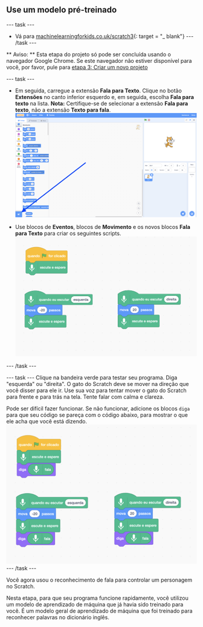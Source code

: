 ## Use um modelo pré-treinado

--- task ---
+ Vá para [machinelearningforkids.co.uk/scratch3](https://machinelearningforkids.co.uk/scratch3/){: target = "_ blank"}
--- /task ---

** Aviso: ** Esta etapa do projeto só pode ser concluída usando o navegador Google Chrome. Se este navegador não estiver disponível para você, por favor, pule para [ etapa 3: Criar um novo projeto ](https://projects.raspberrypi.org/en/projects/alien-language/3)

--- task ---
+ Em seguida, carregue a extensão **Fala para Texto**. Clique no botão **Extensões** no canto inferior esquerdo e, em seguida, escolha **Fala para texto** na lista. **Nota:** Certifique-se de selecionar a extensão **Fala para texto**, não a extensão **Texto para fala**. ![Seta apontando para o botão de extensões](images/extensions-annotated.png)

+ Use blocos de **Eventos**, blocos de **Movimento** e os novos blocos **Fala para Texto** para criar os seguintes scripts. ![Novos scripts a serem adicionados](images/S-to-T-blocks.png)

--- /task ---

--- task --- Clique na bandeira verde para testar seu programa. Diga "esquerda" ou "direita". O gato do Scratch deve se mover na direção que você disser para ele ir. Use sua voz para tentar mover o gato do Scratch para frente e para trás na tela. Tente falar com calma e clareza.

Pode ser difícil fazer funcionar. Se não funcionar, adicione os blocos ` diga ` para que seu código se pareça com o código abaixo, para mostrar o que ele acha que você está dizendo. ![New scripts to see what the computer thinks you are saying](images/S-to-T-blocks-test.png) --- /task ---

Você agora usou o reconhecimento de fala para controlar um personagem no Scratch.

Nesta etapa, para que seu programa funcione rapidamente, você utilizou um modelo de aprendizado de máquina que já havia sido treinado para você. É um modelo geral de aprendizado de máquina que foi treinado para reconhecer palavras no dicionário inglês. 
